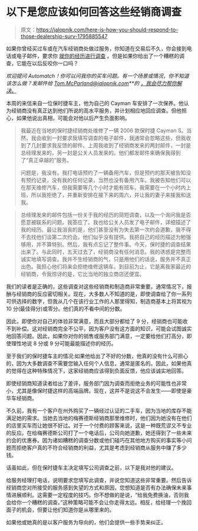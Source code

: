 # 以下是您应该如何回答这些经销商调查

> 原文：<https://jalopnik.com/here-is-how-you-should-respond-to-those-dealership-surv-1795885547>

如果你曾经买过车或在汽车经销商处做过服务，你知道在交易后不久，你会接到电话或电子邮件，要求你 [就你的经历进行调查](https://jalopnik.com/how-to-use-the-car-dealership-survey-as-leverage-to-get-1595835486) 。但是如果你给出了一个糟糕的调查，它能在以后反咬你一口吗？



*欢迎提问 Automatch！你可以问我你的买车问题。有一个场景或情况，你不知道该怎么做？发邮件给 Tom.McParland@jalopnik.com**的* [*，我会尽力帮你解决。*](mailto:tom.mcparland@jalopnik.com)

本周的来信来自一位保时捷车主，他为自己的 Cayman 车安排了一次保养。他认为经销商没有真正达到他们所说的高水平服务，并计划相应地回应调查。但他担心，如果他说出真相，可能会对他以后产生负面影响。

> 我最近在当地的保时捷经销商处维修了一辆 2006 款保时捷 Cayman S。当然，我会收到一封要求我填写调查的电子邮件，我通常会忽略这些，但我收到了几封要求我反馈的邮件。上周我收到了经销商发来的两封邮件，一封是总经理发来的，另一封是公关人员发来的。他们都发邮件来确保我得到了“真正卓越的”服务。
> 
> 问题是，我没有。我打电话预约了一辆备用汽车，但是预约的那天被告知没有预约记录，没有我的任何记录，当然也没有备用汽车。我被告知他们可以在那天维修汽车，但我需要等几个小时才能有班车。我需要在一个小时内上班，所以我拒绝了，并重新安排在接下来的周六，并让我的妻子来接我和送我。

> 总经理发来的邮件包括一份关于我的经历的简短调查，以及一个询问我是否愿意被联系的问题。我答应了。我也给公关人员发了电子邮件，详细描述了我的经历。最让我沮丧的是，他们甚至没有为失去第一次约会道歉，我不得不去找他们谈第二次约会。他们似乎没有提供。我把自己的经历描述为勉强够用，并不算特别。然后，我有点忘记了整件事。今天，保时捷的调查结果出来了。与此同时，五天过去了，经销商没有任何消息。我的诱惑是完整而诚实地填写调查。我并不生经销商的气，只是用他们的话说，服务并不真正出色。我担心他们将来会拒绝维修这辆车。到目前为止，它是离我家最近的经销商，令我惊讶的是，它比当地的独立商店还便宜。

我们的读者是正确的，这些调查对这些经销商和制造商非常重要。通常情况下，报酬与经销商的反应密切相关。现在，大多数人不知道的是，即使调查给了你一系列可供选择的数字，但我从几个在该行业工作的人那里得知，制造商基本上将其视为 10 分(最佳得分)或零分。他们真的不看中间的分数。

因此，即使你对自己的体验非常满意，而且大部分都给了 9 分，经销商也可能收不到补偿。这对经销商完全不公平，因为客户没有这方面的知识，可能会试图诚实地回答问题。因此，如果你对你的销售或服务部门满意，一定要给他们打高分，即使理性地说 8 分或 9 分可能最能描述你的经历。

至于我们的保时捷车主的情况:如果他给出了不好的分数，他真的没有什么可担心的，因为大多数调查不需要您输入任何个人信息，通常是匿名的。因此，如果他真的觉得在这种特殊情况下，这家经销商应该得到负面反馈，他应该诚实地回答。

即使经销商知道读者给出了差评，服务部门因为调查而拒绝业务的可能性也非常小，尤其是像保时捷这样的高端品牌。现在，这并不是说这不会发生——即使是豪华车经销商。

不久前，我有一个客户在州外购买了一辆经过认证的二手车，因为当地的库存不能满足她的需求。当她去当地的梅赛德斯经销商那里维修时，他们因为她没有在他们的店里买车而让她很不好过。对于一个付费的顾客来说，这是一种既荒谬又不专业的反应。在给梅赛德斯公司打了一个电话后，公司向她道歉，她还得到了一些未来约会的优惠券。因为诸如糟糕的调查分数或他们碰巧在其他地方购买的事实等小问题而拒绝客户真的不符合经销商的利益，尤其是考虑到经销商从服务中赚了多少钱。

话虽如此，但在保时捷车主决定填写公司调查之前，以下是我对他的建议。

给服务经理打电话，说明要求您填写此调查，并说您知道这些非常重要。然后告诉经销商您对所接受的服务感到失望的方式和原因，您想知道是否有办法确保未来事情进展顺利。这需要一定程度的技巧。你不想做的是说，“给我免费换油，否则我会给你一个糟糕的调查。”这种策略可能不会让你走得太远。相反，给经理一个挽回面子的机会，但要让他们知道你是从哪里来的。

如果他或她真的是以客户服务为导向的，他们会提供一些手势来纠正。